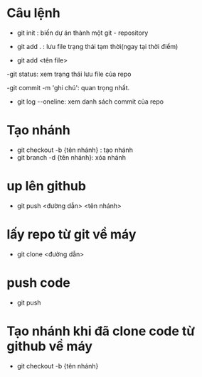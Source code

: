 # Câu lệnh
- git init : biến dự án thành một git - repository

- git add .  : lưu file trạng thái tạm thời(ngay tại thời điểm)
- git add <tên file>

-git status: xem trạng thái lưu file của repo

-git commit -m 'ghi chú': quan trọng nhất.

- git log --oneline: xem danh sách commit của repo

# Tạo nhánh

- git checkout -b {tên nhánh} : tạo nhánh
- git branch -d {tên nhánh}: xóa nhánh

# up lên github
- git push <đường dẫn> <tên nhánh>

# lấy repo từ git về máy
- git clone <đường dẫn>

# push code
- git push

# Tạo nhánh khi đã clone code từ github về máy
- git checkout -b {tên nhánh}